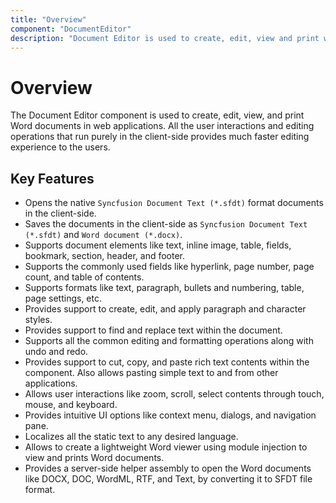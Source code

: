 ```yaml
---
title: "Overview"
component: "DocumentEditor"
description: "Document Editor is used to create, edit, view and print word documents."
---
```


# Overview

The Document Editor component is used to create, edit, view, and print Word documents in web applications. All the user interactions and editing operations that run purely in the client-side provides much faster editing experience to the users.

## Key Features

* Opens the native `Syncfusion Document Text (*.sfdt)` format documents in the client-side.
* Saves the documents in the client-side as `Syncfusion Document Text (*.sfdt)` and `Word document (*.docx)`.
* Supports document elements like text, inline image, table, fields, bookmark, section, header, and footer.
* Supports the commonly used fields like hyperlink, page number, page count, and table of contents.
* Supports formats like text, paragraph, bullets and numbering, table, page settings, etc.
* Provides support to create, edit, and apply paragraph and character styles.
* Provides support to find and replace text within the document.
* Supports all the common editing and formatting operations along with undo and redo.
* Provides support to cut, copy, and paste rich text contents within the component. Also allows pasting simple text to and from other applications.
* Allows user interactions like zoom, scroll, select contents through touch, mouse, and keyboard.
* Provides intuitive UI options like context menu, dialogs, and navigation pane.
* Localizes all the static text to any desired language.
* Allows to create a lightweight Word viewer using module injection to view and prints Word documents.
* Provides a server-side helper assembly to open the Word documents like DOCX, DOC, WordML, RTF, and Text, by converting it to SFDT file format.